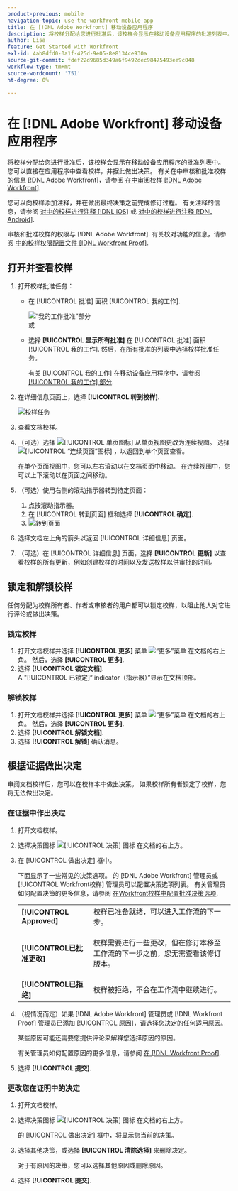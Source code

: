 ```yaml
---
product-previous: mobile
navigation-topic: use-the-workfront-mobile-app
title: 在 [!DNL Adobe Workfront] 移动设备应用程序
description: 将校样分配给您进行批准后，该校样会显示在移动设备应用程序的批准列表中。 您可以直接在应用程序中查看校样，并据此做出决策。
author: Lisa
feature: Get Started with Workfront
exl-id: 4ab8dfd0-0a1f-425d-9e05-8e8134ce930a
source-git-commit: fdef22d9685d349a6f9492dec98475493ee9c048
workflow-type: tm+mt
source-wordcount: '751'
ht-degree: 0%

---
```


# 在 [!DNL Adobe Workfront] 移动设备应用程序

将校样分配给您进行批准后，该校样会显示在移动设备应用程序的批准列表中。 您可以直接在应用程序中查看校样，并据此做出决策。 有关在中审核和批准校样的信息 [!DNL Adobe Workfront]，请参阅 [在中审阅校样 [!DNL Adobe Workfront]](../../../review-and-approve-work/proofing/reviewing-proofs-within-workfront/review-proofs-in-wf.md).

您可以向校样添加注释，并在做出最终决策之前完成修订过程。 有关注释的信息，请参阅 [对中的校样进行注释 [!DNL iOS]](../../../workfront-basics/mobile-apps/using-the-workfront-mobile-app/comment-on-proofs-ios.md) 或 [对中的校样进行注释 [!DNL Android]](../../../workfront-basics/mobile-apps/using-the-workfront-mobile-app/comment-on-proofs-android.md).

审核和批准校样的权限与 [!DNL Adobe Workfront]. 有关校对功能的信息，请参阅 [中的校样权限配置文件 [!DNL Workfront Proof]](../../../workfront-proof/wp-acct-admin/account-settings/proof-perm-profiles-in-wp.md).

## 打开并查看校样

1. 打开校样批准任务：

   * 在 [!UICONTROL 批准] 面积 [!UICONTROL 我的工作].

      ![“我的工作批准”部分](assets/mobile-mywork-approvals-338x482.png)\
      或

   * 选择 **[!UICONTROL 显示所有批准]** 在 [!UICONTROL 批准] 面积 [!UICONTROL 我的工作]. 然后，在所有批准的列表中选择校样批准任务。

      有关 [!UICONTROL 我的工作] 在移动设备应用程序中，请参阅 [[!UICONTROL 我的工作] 部分](../../../workfront-basics/mobile-apps/using-the-workfront-mobile-app/my-work-section-mobile.md).

1. 在详细信息页面上，选择 **[!UICONTROL 转到校样]**.

   ![校样任务](assets/mobile-prooftask1-338x516.png)

1. 查看文档校样。
1. （可选）选择 ![[!UICONTROL 单页图标]](assets/mobile-proofpagingicon1-25x36.png) 从单页视图更改为连续视图。 选择 ![[!UICONTROL “连续页面”图标]](assets/mobile-proofpagingicon2-25x25.png) ，以返回到单个页面查看。

   在单个页面视图中，您可以左右滚动以在文档页面中移动。 在连续视图中，您可以上下滚动以在页面之间移动。

1. （可选）使用右侧的滚动指示器转到特定页面：

   1. 点按滚动指示器。
   1. 在 [!UICONTROL 转到页面] 框和选择 **[!UICONTROL 确定]**.
   1. ![转到页面](assets/mobile-gotopage-350x224.png)

1. 选择文档左上角的箭头以返回 [!UICONTROL 详细信息] 页面。
1. （可选）在 [!UICONTROL 详细信息] 页面，选择 **[!UICONTROL 更新]** 以查看校样的所有更新，例如创建校样的时间以及发送校样以供审批的时间。

## 锁定和解锁校样

任何分配为校样所有者、作者或审核者的用户都可以锁定校样，以阻止他人对它进行评论或做出决策。

### 锁定校样

1. 打开文档校样并选择 **[!UICONTROL 更多]** 菜单 ![“更多”菜单](assets/mobile-verticalmoremenu-20x33.png) 在文档的右上角。 然后，选择 **[!UICONTROL 更多]**.
1. 选择 **[!UICONTROL 锁定文档]**.\
   A &quot;[!UICONTROL 已锁定]“ indicator（指示器）”显示在文档顶部。

### 解锁校样

1. 打开文档校样并选择 **[!UICONTROL 更多]** 菜单 ![“更多”菜单](assets/mobile-verticalmoremenu-20x33.png) 在文档的右上角。 然后，选择 **[!UICONTROL 更多]**.
1. 选择 **[!UICONTROL 解锁文档]**.
1. 选择 **[!UICONTROL 解锁]** 确认消息。

## 根据证据做出决定

审阅文档校样后，您可以在校样本中做出决策。 如果校样所有者锁定了校样，您将无法做出决定。

### 在证据中作出决定

1. 打开文档校样。
1. 选择决策图标 ![[!UICONTROL 决策] 图标](assets/mobile-proofcheckmarkdecisionicon-30x30.png) 在文档的右上方。
1. 在 [!UICONTROL 做出决定] 框中。

   下面显示了一些常见的决策选项。 的 [!DNL Adobe Workfront] 管理员或 [!UICONTROL Workfront校样] 管理员可以配置决策选项列表。 有关管理员如何配置决策的更多信息，请参阅 [在Workfront校样中配置批准决策选项](../../../workfront-proof/wp-acct-admin/account-settings/configure-approval-decision-in-wp.md).

   <table style="table-layout:auto"> 
    <col> 
    <col> 
    <tbody> 
     <tr> 
      <td role="rowheader"><strong>[!UICONTROL Approved]</strong></td> 
      <td>校样已准备就绪，可以进入工作流的下一步。</td> 
     </tr> 
     <tr> 
      <td role="rowheader"><strong>[!UICONTROL已批准更改]</strong></td> 
      <td> <p>校样需要进行一些更改，但在修订本移至工作流的下一步之前，您无需查看该修订版本。</p> </td> 
     </tr> 
     <tr> 
      <td role="rowheader"><strong>[!UICONTROL已拒绝]</strong></td> 
      <td>校样被拒绝，不会在工作流中继续进行。</td> 
     </tr> 
    </tbody> 
   </table>

1. （视情况而定）如果 [!DNL Adobe Workfront] 管理员或 [!DNL Workfront Proof] 管理员已添加 [!UICONTROL 原因]，请选择您决定的任何适用原因。

   某些原因可能还需要您提供评论来解释您选择原因的原因。

   有关管理员如何配置原因的更多信息，请参阅  [在 [!DNL Workfront Proof]](../../../workfront-proof/wp-acct-admin/account-settings/configure-approval-decision-in-wp.md).

1. 选择 **[!UICONTROL 提交]**.

### 更改您在证明中的决定

1. 打开文档校样。
1. 选择决策图标 ![[!UICONTROL 决策] 图标](assets/mobile-proofcheckmarkdecisionicon-30x30.png) 在文档的右上方。

   的 [!UICONTROL 做出决定] 框中，将显示您当前的决策。

1. 选择其他决策，或选择 **[!UICONTROL 清除选择]** 来删除决定。

   对于有原因的决策，您可以选择其他原因或删除原因。

1. 选择 **[!UICONTROL 提交]**.
